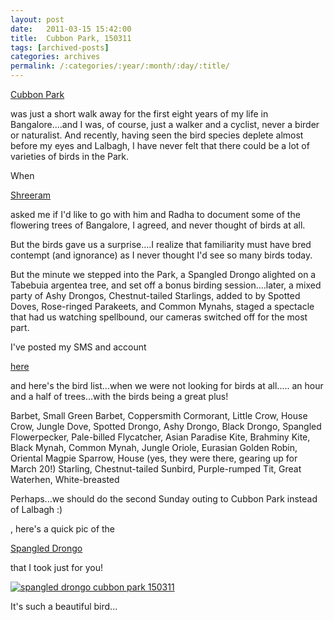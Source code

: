 ```yaml
---
layout: post
date:	2011-03-15 15:42:00
title:  Cubbon Park, 150311
tags: [archived-posts]
categories: archives
permalink: /:categories/:year/:month/:day/:title/
---
```

<a href="http://en.wikipedia.org/wiki/Cubbon_Park"> Cubbon Park </a>

was just a short walk away for the first eight years of my life in Bangalore....and I was, of course, just a walker and a cyclist, never a birder or naturalist. And recently, having seen the bird species deplete almost before my eyes and Lalbagh, I have never felt that there could be a lot of varieties of birds in the Park.

When 

<a href="http://www.visualquotient.net/index.php/blog/"> Shreeram </a>

asked me if I'd like to go with him and Radha to document some of the flowering trees of Bangalore, I agreed, and never thought of birds at all.

<lj-cut text="come along to Cubbon Park with us">


But the birds gave us a surprise....I realize that familiarity must have bred contempt (and ignorance) as I never thought I'd see so many birds today. 

But the minute we stepped into the Park, a Spangled Drongo alighted on a Tabebuia argentea tree, and set off a bonus birding session....later, a mixed party of Ashy Drongos, Chestnut-tailed Starlings, added to by Spotted Doves, Rose-ringed Parakeets, and Common Mynahs, staged a spectacle that had us watching spellbound, our cameras switched off for the most part. 

I've posted my SMS  and account


<a href="http://www.facebook.com/album.php?aid=288467&id=587058877"> here </a>


and here's the bird list...when we were not looking for birds at all..... an hour and a half of trees...with the birds being a great plus!


Barbet, Small Green
Barbet, Coppersmith
Cormorant, Little
Crow, House
Crow, Jungle
Dove, Spotted
Drongo, Ashy
Drongo, Black
Drongo, Spangled
Flowerpecker, Pale-billed
Flycatcher, Asian Paradise
Kite, Brahminy
Kite, Black
Mynah, Common
Mynah, Jungle
Oriole, Eurasian Golden
Robin, Oriental Magpie
Sparrow, House (yes, they were there, gearing up for March 20!)
Starling, Chestnut-tailed
Sunbird, Purple-rumped
Tit, Great
Waterhen, White-breasted

Perhaps...we should do the second Sunday outing to Cubbon Park instead of Lalbagh :)


</lj-cut>

<LJ user="pondhopper">, here's a quick pic of the 

<a href=""> Spangled Drongo </a>

that I took just for you!


<a href="http://s1142.photobucket.com/albums/n602/Deepapctrsglr/?action=view&amp;current=IMG_4679.jpg" target="_blank"><img src="http://i1142.photobucket.com/albums/n602/Deepapctrsglr/IMG_4679.jpg" border="0" alt="spangled drongo cubbon park 150311"></a>

It's such a beautiful bird...
